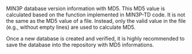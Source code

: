 MIN3P database version information with MD5. This MD5 value is calculated based on the function implemented in MIN3P-TD code. It is not the same as the MD5 value of a file. Instead, only the valid value in the file (e.g., without empty lines) are used to calculate MD5.

Once a new database is created and verified, it is highly recommended to save the database into the repository with MD5 informations.